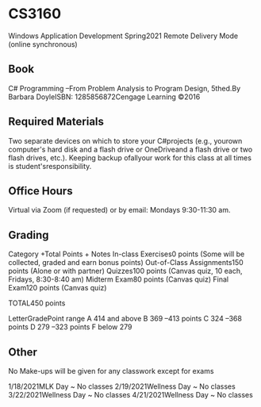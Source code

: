 
# CS3160
Windows Application Development
Spring2021
Remote Delivery Mode (online synchronous)

## Book
C# Programming –From Problem Analysis to Program Design, 5thed.By Barbara DoyleISBN: 1285856872Cengage Learning ©2016

## Required Materials
Two separate devices on which to store your C#projects (e.g., yourown computer's hard disk and a flash drive or OneDriveand a flash drive or two flash drives, etc.). Keeping backup ofallyour work for this class at all times is student'sresponsibility.

## Office Hours
Virtual via Zoom (if requested) or by email: Mondays 9:30-11:30 am. 

## Grading
Category +Total Points + Notes
In-class Exercises0 points (Some will be collected, graded and earn bonus points)
Out-of-Class Assignments150 points (Alone or with partner)
Quizzes100 points (Canvas quiz, 10 each, Fridays, 8:30-8:40 am)
Midterm Exam80 points (Canvas quiz)
Final Exam120 points (Canvas quiz)

TOTAL450 points

LetterGradePoint range
A  414  and above
B  369 –413 points
C  324 –368 points
D  279 –323 points
F  below 279

## Other
No Make-ups will be given for any classwork except for exams

1/18/2021MLK Day ~ No classes
2/19/2021Wellness Day ~ No classes
3/22/2021Wellness Day ~ No classes
4/21/2021Wellness Day ~ No classes